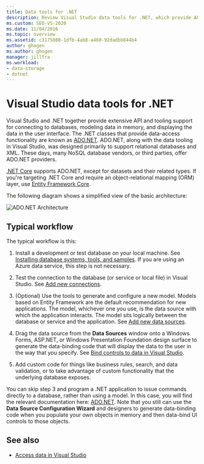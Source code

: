 ```yaml
---
title: Data tools for .NET
description: Review Visual Studio data tools for .NET, which provide API and tooling support for connecting to DBs, modeling data in memory, and displaying data in the UI.
ms.custom: SEO-VS-2020
ms.date: 11/04/2016
ms.topic: overview
ms.assetid: c3175080-1dfb-4ab8-a460-92dadbb844b4
author: ghogen
ms.author: ghogen
manager: jillfra
ms.workload:
- data-storage
- dotnet
---
```

# Visual Studio data tools for .NET

Visual Studio and .NET together provide extensive API and tooling support for connecting to databases, modeling data in memory, and displaying the data in the user interface. The .NET classes that provide data-access functionality are known as [ADO.NET](/dotnet/framework/data/adonet/index). ADO.NET, along with the data tooling in Visual Studio, was designed primarily to support relational databases and XML. These days, many NoSQL database vendors, or third parties, offer ADO.NET providers.

[.NET Core](/dotnet/core/) supports ADO.NET, except for datasets and their related types. If you're targeting .NET Core and require an object-relational mapping (ORM) layer, use [Entity Framework Core](/ef/core/).

The following diagram shows a simplified view of the basic architecture:

![ADO.NET Architecture](../data-tools/media/raddata-ado-net-architecture-diagram.png)

## Typical workflow

The typical workflow is this:

1. Install a development or test database on your local machine. See [Installing database systems, tools, and samples](../data-tools/installing-database-systems-tools-and-samples.md). If you are using an Azure data service, this step is not necessary.

2. Test the connection to the database (or service or local file) in Visual Studio. See [Add new connections](../data-tools/add-new-connections.md).

3. (Optional) Use the tools to generate and configure a new model. Models based on Entity Framework are the default recommendation for new applications. The model, whichever one you use, is the data source with which the application interacts. The model sits logically between the database or service and the application. See [Add new data sources](../data-tools/add-new-data-sources.md).

4. Drag the data source from the **Data Sources** window onto a Windows Forms, ASP.NET, or Windows Presentation Foundation design surface to generate the data-binding code that will display the data to the user in the way that you specify. See [Bind controls to data in Visual Studio](../data-tools/bind-controls-to-data-in-visual-studio.md).

5. Add custom code for things like business rules, search, and data validation, or to take advantage of custom functionality that the underlying database exposes.

You can skip step 3 and program a .NET application to issue commands directly to a database, rather than using a model. In this case, you will find the relevant documentation here: [ADO.NET](/dotnet/framework/data/adonet/index). Note that you still can use the **Data Source Configuration Wizard** and designers to generate data-binding code when you populate your own objects in memory and then data-bind UI controls to those objects.

## See also

- [Access data in Visual Studio](../data-tools/accessing-data-in-visual-studio.md)
